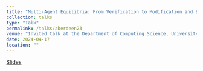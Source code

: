 ```yaml
---
title: "Multi-Agent Equilibria: From Verification to Modification and Beyond"
collection: talks
type: "Talk"
permalink: /talks/aberdeen23
venue: "Invited talk at the Department of Computing Science, University of Aberdeen"
date: 2024-04-17
location: ""
---
```

[Slides](https://valvestate.github.io/files/aberdeen23.pdf)
